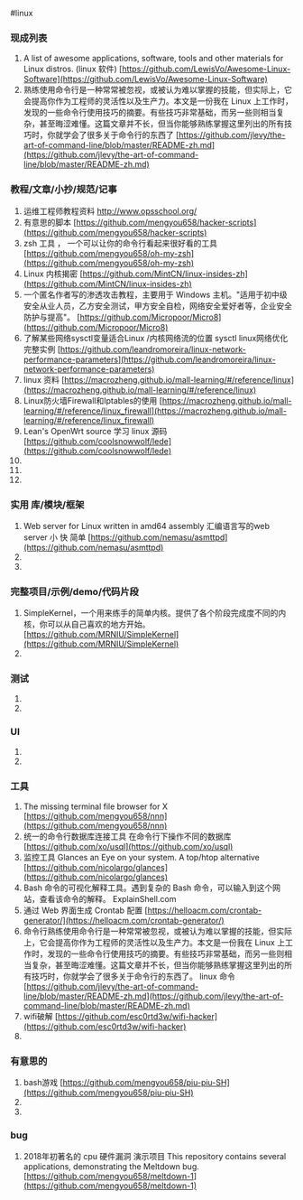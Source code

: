 
#linux


### 现成列表
1.  A list of awesome applications, software, tools and other materials for Linux distros. (linux 软件)
[https://github.com/LewisVo/Awesome-Linux-Software](https://github.com/LewisVo/Awesome-Linux-Software)
1. 熟练使用命令行是一种常常被忽视，或被认为难以掌握的技能，但实际上，它会提高你作为工程师的灵活性以及生产力。本文是一份我在 Linux 上工作时，发现的一些命令行使用技巧的摘要。有些技巧非常基础，而另一些则相当复杂，甚至晦涩难懂。这篇文章并不长，但当你能够熟练掌握这里列出的所有技巧时，你就学会了很多关于命令行的东西了
[https://github.com/jlevy/the-art-of-command-line/blob/master/README-zh.md](https://github.com/jlevy/the-art-of-command-line/blob/master/README-zh.md)

### 教程/文章/小抄/规范/记事
1. 运维工程师教程资料
http://www.opsschool.org/
1. 有意思的脚本
[https://github.com/mengyou658/hacker-scripts](https://github.com/mengyou658/hacker-scripts)
1. zsh 工具 ， 一个可以让你的命令行看起来很好看的工具
[https://github.com/mengyou658/oh-my-zsh](https://github.com/mengyou658/oh-my-zsh)
1.  Linux 内核揭密
[https://github.com/MintCN/linux-insides-zh](https://github.com/MintCN/linux-insides-zh)
1. 一个匿名作者写的渗透攻击教程，主要用于 Windows 主机。"适用于初中级安全从业人员，乙方安全测试，甲方安全自检，网络安全爱好者等，企业安全防护与提高"。
[https://github.com/Micropoor/Micro8](https://github.com/Micropoor/Micro8)
1. 了解某些网络sysctl变量适合Linux /内核网络流的位置 sysctl linux网络优化完整实例
[https://github.com/leandromoreira/linux-network-performance-parameters](https://github.com/leandromoreira/linux-network-performance-parameters)
1. linux 资料
[https://macrozheng.github.io/mall-learning/#/reference/linux](https://macrozheng.github.io/mall-learning/#/reference/linux)
1. Linux防火墙Firewall和Iptables的使用
[https://macrozheng.github.io/mall-learning/#/reference/linux_firewall](https://macrozheng.github.io/mall-learning/#/reference/linux_firewall)
1. Lean's OpenWrt source 学习 linux 源码
[https://github.com/coolsnowwolf/lede](https://github.com/coolsnowwolf/lede)
1. 
1. 
1. 

### 实用 库/模块/框架
1. Web server for Linux written in amd64 assembly 汇编语言写的web server  小 快 简单
[https://github.com/nemasu/asmttpd](https://github.com/nemasu/asmttpd)
1. 
1. 

### 完整项目/示例/demo/代码片段
1. SimpleKernel，一个用来练手的简单内核。提供了各个阶段完成度不同的内核，你可以从自己喜欢的地方开始。
[https://github.com/MRNIU/SimpleKernel](https://github.com/MRNIU/SimpleKernel)
1. 

### 测试
1. 
1. 

### UI
1. 
1. 

### 工具
1. The missing terminal file browser for X 
[https://github.com/mengyou658/nnn](https://github.com/mengyou658/nnn)
1. 统一的命令行数据库连接工具 在命令行下操作不同的数据库
[https://github.com/xo/usql](https://github.com/xo/usql)
1. 监控工具 Glances an Eye on your system. A top/htop alternative
[https://github.com/nicolargo/glances](https://github.com/nicolargo/glances)
1. Bash 命令的可视化解释工具。遇到复杂的 Bash 命令，可以输入到这个网站，查看该命令的解释。
ExplainShell.com
1. 通过 Web 界面生成 Crontab 配置
[https://helloacm.com/crontab-generator/](https://helloacm.com/crontab-generator/)
1. 命令行熟练使用命令行是一种常常被忽视，或被认为难以掌握的技能，但实际上，它会提高你作为工程师的灵活性以及生产力。本文是一份我在 Linux 上工作时，发现的一些命令行使用技巧的摘要。有些技巧非常基础，而另一些则相当复杂，甚至晦涩难懂。这篇文章并不长，但当你能够熟练掌握这里列出的所有技巧时，你就学会了很多关于命令行的东西了。 linux 命令
[https://github.com/jlevy/the-art-of-command-line/blob/master/README-zh.md](https://github.com/jlevy/the-art-of-command-line/blob/master/README-zh.md)
1. wifi破解
[https://github.com/esc0rtd3w/wifi-hacker](https://github.com/esc0rtd3w/wifi-hacker)
1. 

### 有意思的
1. bash游戏
[https://github.com/mengyou658/piu-piu-SH](https://github.com/mengyou658/piu-piu-SH)
1. 
1. 


### bug
1.  2018年初著名的 cpu 硬件漏洞 演示项目 This repository contains several applications, demonstrating the Meltdown bug. 
[https://github.com/mengyou658/meltdown-1](https://github.com/mengyou658/meltdown-1)
